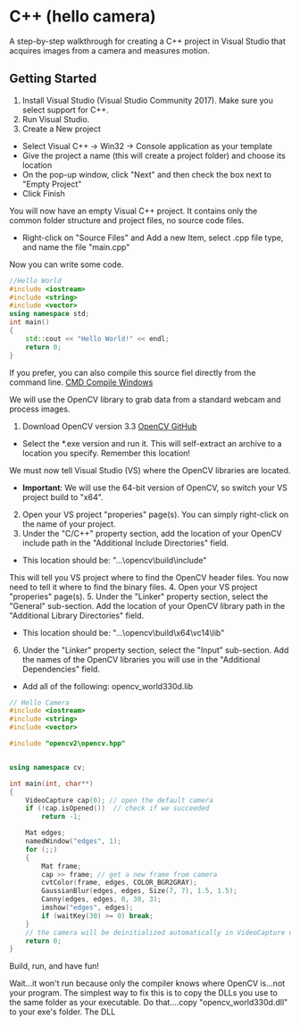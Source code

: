# C++ (hello camera)

A step-by-step walkthrough for creating a C++ project in Visual Studio that acquires images from a camera and measures motion.

## Getting Started

1. Install Visual Studio (Visual Studio Community 2017). Make sure you select support for C++.
2. Run Visual Studio.
3. Create a New project
 * Select Visual C++ -> Win32 -> Console application as your template
 * Give the project a name (this will create a project folder) and choose its location
 * On the pop-up window, click "Next" and then check the box next to "Empty Project"
 * Click Finish

You will now have an empty Visual C++ project. It contains only the common folder structure and project files, no source code files.

* Right-click on "Source Files" and Add a new Item, select .cpp file type, and name the file "main.cpp"

Now you can write some code.

```c++
//Hello World
#include <iostream>
#include <string>
#include <vector>
using namespace std;
int main()
{
    std::cout << "Hello World!" << endl;
    return 0;
}
```

If you prefer, you can also compile this source fiel directly from the command line. 
[CMD Compile Windows](https://msdn.microsoft.com/en-us/library/ms235639.aspx)


We will use the OpenCV library to grab data from a standard webcam and process images.
1. Download OpenCV version 3.3 [OpenCV GitHub](https://github.com/opencv/opencv/releases/tag/3.3.0)
 * Select the *.exe version and run it. This will self-extract an archive to a location you specify. Remember this location!

We must now tell Visual Studio (VS) where the OpenCV libraries are located.
 * **Important**: We will use the 64-bit version of OpenCV, so switch your VS project build to "x64".

2. Open your VS project "properies" page(s). You can simply right-click on the name of your project.
3. Under the "C/C++" property section, add the location of your OpenCV include path in the "Additional Include Directories" field.
 * This location should be: "...\opencv\build\include"

This will tell you VS project where to find the OpenCV header files. You now need to tell it where to find the binary files.
4. Open your VS project "properies" page(s).
5. Under the "Linker" property section, select the "General" sub-section. Add the location of your OpenCV library path in the "Additional Library Directories" field.
 * This location should be: "...\opencv\build\x64\vc14\lib"
6. Under the "Linker" property section, select the "Input" sub-section. Add the names of the OpenCV libraries you will use in the "Additional Dependencies" field.
 * Add all of the following: opencv_world330d.lib

```c++
// Hello Camera
#include <iostream>
#include <string>
#include <vector>

#include "opencv2\opencv.hpp"


using namespace cv;

int main(int, char**)
{
	VideoCapture cap(0); // open the default camera
	if (!cap.isOpened())  // check if we succeeded
		return -1;

	Mat edges;
	namedWindow("edges", 1);
	for (;;)
	{
		Mat frame;
		cap >> frame; // get a new frame from camera
		cvtColor(frame, edges, COLOR_BGR2GRAY);
		GaussianBlur(edges, edges, Size(7, 7), 1.5, 1.5);
		Canny(edges, edges, 0, 30, 3);
		imshow("edges", edges);
		if (waitKey(30) >= 0) break;
	}
	// the camera will be deinitialized automatically in VideoCapture destructor
	return 0;
}
```

Build, run, and have fun!

Wait...it won't run because only the compiler knows where OpenCV is...not your program. The simplest way to fix this is to copy the DLLs you use to the same folder as your executable. Do that....copy "opencv_world330d.dll" to your exe's folder. The DLL
